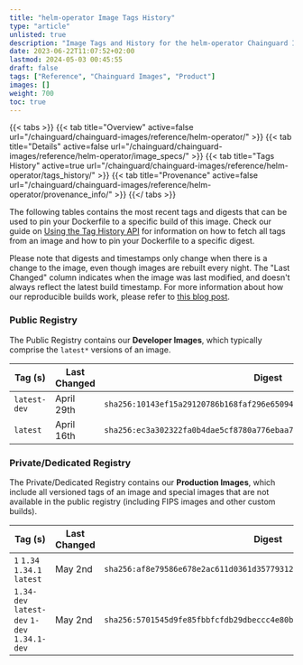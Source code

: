 ```yaml
---
title: "helm-operator Image Tags History"
type: "article"
unlisted: true
description: "Image Tags and History for the helm-operator Chainguard Image"
date: 2023-06-22T11:07:52+02:00
lastmod: 2024-05-03 00:45:55
draft: false
tags: ["Reference", "Chainguard Images", "Product"]
images: []
weight: 700
toc: true
---
```


{{< tabs >}}
{{< tab title="Overview" active=false url="/chainguard/chainguard-images/reference/helm-operator/" >}}
{{< tab title="Details" active=false url="/chainguard/chainguard-images/reference/helm-operator/image_specs/" >}}
{{< tab title="Tags History" active=true url="/chainguard/chainguard-images/reference/helm-operator/tags_history/" >}}
{{< tab title="Provenance" active=false url="/chainguard/chainguard-images/reference/helm-operator/provenance_info/" >}}
{{</ tabs >}}

The following tables contains the most recent tags and digests that can be used to pin your Dockerfile to a specific build of this image. Check our guide on [Using the Tag History API](/chainguard/chainguard-images/using-the-tag-history-api/) for information on how to fetch all tags from an image and how to pin your Dockerfile to a specific digest.

Please note that digests and timestamps only change when there is a change to the image, even though images are rebuilt every night. The "Last Changed" column indicates when the image was last modified, and doesn't always reflect the latest build timestamp. For more information about how our reproducible builds work, please refer to [this blog post](https://www.chainguard.dev/unchained/reproducing-chainguards-reproducible-image-builds).

### Public Registry
The Public Registry contains our **Developer Images**, which typically comprise the `latest*` versions of an image.

| Tag (s)       | Last Changed | Digest                                                                    |
|---------------|--------------|---------------------------------------------------------------------------|
|  `latest-dev` | April 29th   | `sha256:10143ef15a29120786b168faf296e6509413889eacdb2db5219bccfad2e91c72` |
|  `latest`     | April 16th   | `sha256:ec3a302322fa0b4dae5cf8780a776ebaa7de48c86c38f6ce0f0ab59322161631` |


### Private/Dedicated Registry
The Private/Dedicated Registry contains our **Production Images**, which include all versioned tags of an image and special images that are not available in the public registry (including FIPS images and other custom builds).

| Tag (s)                                       | Last Changed | Digest                                                                    |
|-----------------------------------------------|--------------|---------------------------------------------------------------------------|
|  `1` `1.34` `1.34.1` `latest`                 | May 2nd      | `sha256:af8e79586e678e2ac611d0361d3577931206757b32dfa94e1bf55eb2ff6e652f` |
|  `1.34-dev` `latest-dev` `1-dev` `1.34.1-dev` | May 2nd      | `sha256:5701545d9fe85fbbfcfdb29dbeccc4e80bc9535344f633fc4ee740d4e45d3a9b` |

